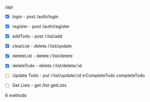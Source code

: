 /api

-   [x] login - post /auth/login
-   [x] register - post /auth/register

-   [x] addTodo - post /:list/add

-   [x] clearList - delete /:list/update
-   [x] deleteList - delete /:list/delete
-   [x] deleteTodo - delete /:list/delete/:id

-   [ ] Update Todo - put /:list/update/:id
        inCompleteTodo
        completeTodo

-   [ ] Get Lists - get /list
        getLists

6 methods
